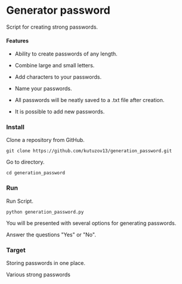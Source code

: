 # Generator password

Script for creating strong passwords.

#### Features
 - Ability to create passwords of any length.

 - Combine large and small letters.

 - Add characters to your passwords.

 - Name your passwords.

 - All passwords will be neatly saved to a .txt file after creation.
   
 - It is possible to add new passwords.


### Install

Clone a repository from GitHub.
```
git clone https://github.com/kutuzov13/generation_password.git
```

Go to directory.
```
cd generation_password
```

### Run
Run Script.
```
python generation_password.py
```

You will be presented with several options for generating passwords.

Answer the questions "Yes" or "No".

### Target

Storing passwords in one place.

Various strong passwords
